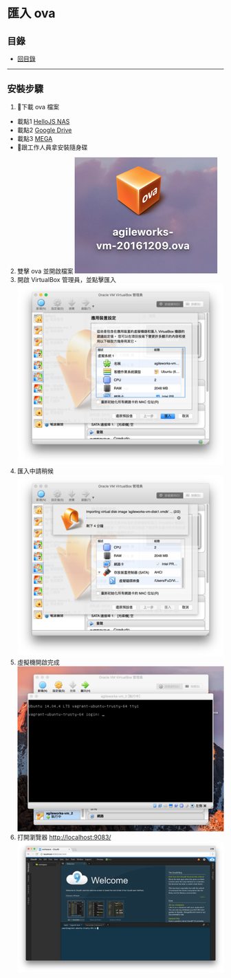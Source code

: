# 匯入 ova

## 目錄
- [回目錄](../SUMMARY.md)

***

## 安裝步驟

1. 下載 ova 檔案    
  - 載點1 [HelloJS NAS](http://gofile.me/3sM7m/TTuD1o2Aj)
  - 載點2 [Google Drive](https://drive.google.com/file/d/0B-XkApzKpJ7QVlJCaXJmdGhiZEk/view?usp=sharing)
  - 載點3 [MEGA](https://mega.nz/#!c19wXIwJ!_20jF5ehdNUsRc-3yEnEBi9XVqCC9fD8T_R31Rb66t0)
  - 跟工作人員拿安裝隨身碟
2.  雙擊 ova 並開啟檔案
![](../img/step1.png)
3. 開啟 VirtualBox 管理員，並點擊匯入
![](../img/step2.png)
4. 匯入中請稍候
![](../img/step3.png)
5. 虛擬機開啟完成
![](../img/step4.png)
6. 打開瀏覽器
[http://localhost:9083/](http://localhost:9083/)
![](../img/step5.png)

